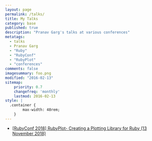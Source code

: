 ```yaml
---
layout: page
permalink: /talks/
title: My Talks
category: base
published: true
description: "Pranav Garg's talks at various conferences"
metatags:
  - talks
  - Pranav Garg
  - "Ruby"
  - "RubyConf"
  - "RubyPlot"
  - "conferences"
comments: false
imagesummary: foo.png
modified: "2016-02-13"
sitemap:
    priority: 0.7
    changefreq: 'monthly'
    lastmod: 2016-02-13
style: |
  .container {
        max-width: 48rem;
    }
---
```


<div class="Talks text-center">
  <ul>
    <li>
      <a href="http://confreaks.tv/videos/rubyconf2018-rubyplot-creating-a-plotting-library-for-ruby">[RubyConf 2018] RubyPlot- Creating a Plotting Library for Ruby (13 November 2018) </a>
    </li>
  </ul>
</div>
